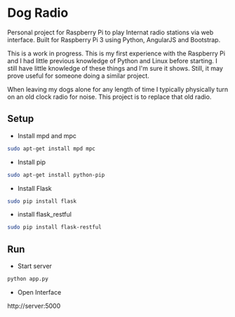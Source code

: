# Dog Radio
Personal project for Raspberry Pi to play Internat radio stations via web interface. Built for Raspberry Pi 3 using Python, AngularJS and Bootstrap.

This is a work in progress. This is my first experience with the Raspberry Pi and I had little previous knowledge of Python and Linux before starting. I still have little knowledge of these things and I'm sure it shows. Still, it may prove useful for someone doing a similar project.

When leaving my dogs alone for any length of time I typically physically turn on an old clock radio for noise. This project is to replace that old radio.
## Setup
- Install mpd and mpc
```sh
sudo apt-get install mpd mpc
```
- Install pip
```sh
sudo apt-get install python-pip
```
- Install Flask
```sh
sudo pip install flask
```
- install flask_restful
```sh
sudo pip install flask-restful
```
## Run
- Start server
```sh
python app.py
```
- Open Interface

http://server:5000
